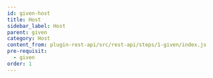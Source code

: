 ```yaml
---
id: given-host
title: Host
sidebar_label: Host
parent: given
category: Host
content_from: plugin-rest-api/src/rest-api/steps/1-given/index.js
pre-requisit:
  - given
order: 1
---
```


